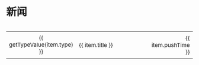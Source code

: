 # 新闻
<!-- @include: ../other/betweengg.md -->

<div style="display: flex; justify-content: flex-end; margin-bottom: 10px;">
    <el-input v-model="searchQuery" class="Input" placeholder="搜索标题" @input="filterByTitle" clearable />
    <el-tabs type="border-card" class="Tabs" v-model="activeTab" @tab-change="filterSelect(activeTab)">
      <el-tab-pane label="全部" name=""></el-tab-pane>
      <el-tab-pane v-for="(nt, index) in getType()" :key="nt.key" :label="nt.value" :name="nt.key"></el-tab-pane>
    </el-tabs>
</div>

<table class="no-border" style="width: 100%; border-collapse: collapse; ">
    <tbody>
       <tr v-for="(item, index) in filterList" :key="index" style="font-size: 15px;">
            <td class="no-border" style="width: 10%; text-align: center;">
                <div :style="{ padding: '3px', backgroundColor: getTypeColor(item.type), color: 'white', borderRadius: '4px', margin: '2px' }">
                    {{ getTypeValue(item.type) }}
                </div>
            </td>          
            <td class="no-border" style="padding: 8px; width: 66%">
                <div>
                    <span @click="navigateTo(item.url)" class="link-style">{{ item.title }}</span>
                </div>
            </td>
            <td class="no-border" style="padding: 8px; width: 15%; text-align: right;">{{ item.pushTime }}</td>
        </tr>
    </tbody>
</table>

<script>
import { ref, onMounted } from 'vue';
 
export default {
  setup() {
    const allList = ref([]);
    const filterList = ref([]);
    const newsType = ref( []);
    const selectedType = ref('');
    const searchQuery = ref('');
    const activeTab = ref('');
 
    const fetchData = async () => {
    newsType.value = [
        {
            "key": "news",
            "value": "新闻", 
            "color": "#1890ff"
        },
        {
            "key": "upgrade",
            "value": "升级", 
            "color": "#ff9292"
        },
        {
            "key": "experience",
            "value": "心得", 
            "color": "#71e2a3"
        },
      ];
      filterList.value = allList.value = [
        {
            "type": "news",
            "title": "Warm-Flow过去、现在和未来都不会有商业版", 
            "url": "./news/news/8.html",
            "pushTime": "2025-03-27"
        }, 
        {
            "type": "upgrade",
            "title": "Warm-Flow版本升级1.6.8：修复部分错误", 
            "url": "./news/upgrade/7.html",    
            "pushTime": "2025-03-19"
        },
        {
            "type": "upgrade",
            "title": "三头六臂显神通：Warm-Flow引擎实现多维度灵活配置", 
            "url": "./news/upgrade/6.html",    
            "pushTime": "2025-02-25"
        },
        {
            "type": "upgrade",
            "title": "🧨新春版v1.6.6发布：网关直连和流程图重构，新增Ruoyi-Vue-Plus优秀开源集成案例", 
            "url": "./news/upgrade/4.html",    
            "pushTime": "2025-01-15"
        },
        {
            "type": "experience",
            "title": "WarmFlow工作流动态指定审批人", 
            "url": "./news/experience/6.html",
            "pushTime": "2024-12-06"
        },
        {
            "type": "upgrade",
            "title": "v1.3.4发布：solon集成Dromara Warm-Flow", 
            "url": "./news/upgrade/5.html",    
            "pushTime": "2024-12-04"
        },
        {
            "type": "upgrade",
            "title": "v1.3.1发布：一个自带流程设计器的工作流引擎", 
            "url": "./news/upgrade/3.html",
            "pushTime": "2024-11-01"
        },
        {
            "type": "news", 
            "title": "gitee变成maven私库", 
            "url": "./news/news/2.html",
            "pushTime": "2024-09-29"
        }, 
        {
            "type": "news",
            "title": "工作流引擎Warm-Flow加入Dromara开源社区", 
            "url": "./news/news/1.html",
            "pushTime": "2024-02-22"
        }, 
        {
            "type": "experience",
            "title": "Dromara Warm-Flow工作流引擎数据库主键自增策略实现", 
            "url": "https://juejin.cn/post/7402110528298074152",
            "pushTime": "2024-02-22"
        },
      ]
    };
 
    onMounted(fetchData);
 
    const navigateTo = (url) => {
      window.location.href = url;
    };

    const getType = () => {
      return newsType.value;
    };  

    const getTypeValue = (type) => {
      return newsType.value.find(nt => nt.key === type)?.value || type;
    };
    const getTypeColor = (type) => {
      return newsType.value.find(nt => nt.key === type)?.color || type;
    };

    const filterSelect = (type) => {
      selectedType.value = type;
      if (type) {
        filterList.value = allList.value.filter(item => item.type === type);
      } else {
        fetchData();
      }
      if (searchQuery.value) filterByTitle();
    };

    const getSelected = (type) => {
        return selectedType.value === type
    };

    const filterByTitle = () => {
      if (searchQuery.value) {
        filterList.value = filterList.value.filter(item => 
          item.title.toLowerCase().includes(searchQuery.value.toLowerCase())
        );
      } else {
        filterSelect(selectedType.value);
      }
    };

    return {
      activeTab,
      allList,
      filterList,
      newsType,
      selectedType,
      searchQuery,    
      navigateTo,
      getType,
      getTypeValue,
      getTypeColor,
      filterSelect,
      getSelected,
      filterByTitle,
    };
  },
};
</script>

<style>
.Input {
  width: 180px;
  margin-right: 10px;
}
.Tabs .el-tabs__content {
  display: none;
}
.Tabs .el-tabs__header {
  border-bottom: 0;
}
</style>

